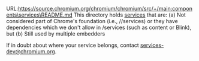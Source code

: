 URL:https://source.chromium.org/chromium/chromium/src/+/main:components\services\README.md
This directory holds [services](/services) that are:
(a) Not considered part of Chrome's foundation (i.e., //services) or they have dependencies which we don't allow in /services (such as content or Blink), but
(b) Still used by multiple embedders

If in doubt about where your service belongs, contact services-dev@chromium.org.
